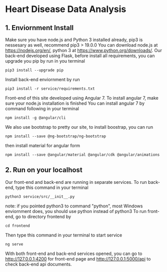 # Heart Disease Data Analysis
## 1. Enviornment Install
Make sure you have node.js and Python 3 installed already, pip3 is nessesary as well, recommend pip3 > 19.0.0
You can download node.js at https://nodejs.org/en/, python 3 at https://www.python.org/downloads/.
Our back-end developed using Flask, before install all requirements, you can upgrade you pip by run in you terminal
```
pip3 install --upgrade pip
```
Install back-end enviornment by run
```
pip3 install -r service/requirements.txt
```
Front-end of this site developed using Angular 7. To install angular 7, make sure your node.js installation is finished
You can install angular 7 by command following in your terminal
```
npm install -g @angular/cli
```
We also use bootstrap to pretty our site, to install boostrap, you can run
```
npm install --save @ng-bootstrap/ng-bootstrap
```
then install material for angular form
```
npm install --save @angular/material @angular/cdk @angular/animations
```

## 2. Run on your localhost
Our front-end and back-end are running in separate services.
To run back-end, type this command in your terminal
```
python3 service/src/__init__.py
```
note: if you pointed python3 to command "python", most Windows enviornment does, you should use python instead of python3
To run front-end, go to directory frontend by
```
cd frontend
```
Then type this command in your terminal to start service
```
ng serve
```
With both front-end and back-end services opened, you can go to http://127.0.0.1:4200 for front-end page and http://127.0.0.1:5000/api to check back-end api documents.
